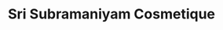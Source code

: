 ---
title: "Sri Subramaniyam Cosmetique"
url: /combs-la-ville/sri-subramaniyam-cosmetique/
shop: beauté
---